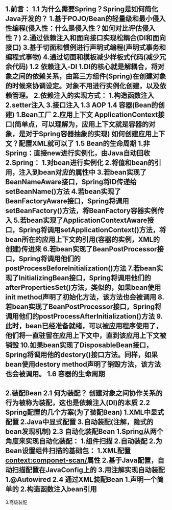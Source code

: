 1.前言：
	1.1 为什么需要Spring？Spring是如何简化Java开发的？
		1.基于POJO/Bean的轻量级和最小侵入性编程(侵入性：什么是侵入性？如何对比评估侵入性？)
		2.通过依赖注入和面向接口实现松耦合(DI和面向接口)
		3.基于切面和惯例进行声明式编程(声明式事务和编程式事物)
		4.通过切面和模板减少样板式代码(减少冗余代码)
	1.2 依赖注入-DI
		1.DI的核心就是解耦合，将对象之间的依赖关系，由第三方组件(Spring)在创建对象的时候来协调设定。对象不用进行实例化创建，以及依赖管理。
		2.依赖注入的实现方式：
			1.构造函数注入
			2.setter注入
			3.接口注入
	1.3 AOP
	1.4 容器(Bean的创建)
		1.Bean工厂
		2.应用上下文 ApplicationContext接口(简单点，可以理解为，应用上下文就是容器的对象，是对于Spring容器抽象的实现)
			如何创建应用上下文？配置XML就可以了
	1.5 Bean的生命周期
		1.非Spring：直接new进行实例化，由Java自动回收
		2.Spring：
			1.对bean进行实例化
			2.将值和bean的引用，注入到bean对应的属性中
			3.若bean实现了BeanNameAware接口，Spring将ID传递给setBeanName()方法
			4.若bean实现了BeanFactoryAware接口，Spring将调用setBeanFactory()方法，将BeanFactory容器实例传入
			5.若bean实现了ApplicationContextAware接口，Spring将调用setApplicationContext()方法，将bean所在的应用上下文的引用(容器的实例，XML的创建)传进来
			6.若bean实现了BeanPostProcessor接口，Spring将调用他们的postProcessBeforeInitialization()方法
			7.若bean实现了InitializingBean接口，Spring将调用他们的afterPropertiesSet()方法，类似的，如果bean使用init method声明了初始化方法，该方法也会被调用
			8.若bean实现了BeanPostProcessor接口，Spring将调用他们的postProcessAfterInitialization()方法
			9.此时，bean已经准备就绪，可以被应用程序使用了，他们将一直驻留在应用上下文中，直到该应用上下文被销毁
			10.如果bean实现了DisposableBean接口，Spring将调用他的destory()接口方法。同样，如果bean使用destory method声明了销毁方法，该方法也会被调用。
	1.6	容器的生命周期
------------------------------------------------------------------------------------------------------------------------------------------------------
2.装配Bean
	2.1 何为装配？
		创建对象之间协作关系的行为被称为装配，这也是依赖注入(DI)的本质
	2.2	Spring配置的几个方案(为了装配Bean)
		1.XML中显式配置
		2.Java中显式配置
		3.自动装配(注解，隐式的bean发现机制)
	2.3	自动化装配Bean
		1.Spring从两个角度来实现自动化装配：
			1.组件扫描
			2.自动装配
		2.为Bean设置组件扫描的基础包：
			1.XML配置<context:componet-scan/>属性
			2.基于Java配置，自动扫描配置在JavaConfig上的
		3.用注解实现自动装配
			1.@Autowired
	2.4	通过XML装配Bean
		1.声明一个简单的<bean>
			<bean id="slaughter" class="wqj.slaughter"/>
		2.构造函数注入bean引用
			<bean id="slaughter" class="wqj.slaughter">
					<constructor-arg ref="pure"/>
			</bean>
------------------------------------------------------------------------------------------------------------------------------------------------------
3.高级装配